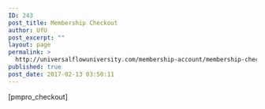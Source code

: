 ```yaml
---
ID: 243
post_title: Membership Checkout
author: UfU
post_excerpt: ""
layout: page
permalink: >
  http://universalflowuniversity.com/membership-account/membership-checkout/
published: true
post_date: 2017-02-13 03:50:11
---
```

[pmpro_checkout]
